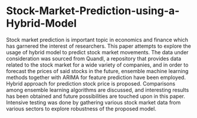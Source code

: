 # Stock-Market-Prediction-using-a-Hybrid-Model
Stock market prediction is important topic in economics and finance which has garnered the interest of researchers. This paper attempts to explore the usage of hybrid model to predict stock market movements. The data under consideration was sourced from Quandl, a repository that provides data related to the stock market for a wide variety of companies, and in order to forecast the prices of said stocks in the future, ensemble machine learning methods together with ARIMA for feature prediction have been employed. Hybrid approach for prediction stock price is proposed. Comparisons among ensemble learning algorithms are discussed, and interesting results has been obtained and future possibilities are touched upon in this paper. Intensive testing was done by gathering various stock market data from various sectors to explore robustness of the proposed model.
